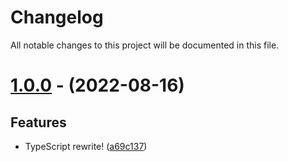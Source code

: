 # Changelog

All notable changes to this project will be documented in this file.

# [1.0.0](https://github.com/HarryPotterGirlzz/Luna-Lovegood/tree/1.0.0) - (2022-08-16)

## Features

- TypeScript rewrite! ([a69c137](https://github.com/HarryPotterGirlzz/Luna-Lovegood/commit/a69c137ce07b9ac6127e1b0f2f07b58516391dd0))

